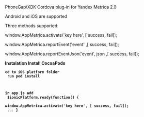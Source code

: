 ﻿PhoneGap\XDK Cordova plug-in for Yandex Metrica 2.0

Android and iOS are supported

Three methods supported:

window.AppMetrica.activate('key here', [ success, fail]);

window.AppMetrica.reportEvent('event' ,[ success, fail]);

window.AppMetrica.reportEventJson('event', json ,[ success, fail]);

<b>Instalation<b>
Install CocoaPods

<code>cd to iOS platform folder<br>
run pod install

in app.js add <br>
$ionicPlatform.ready(function() {<br>
window.AppMetrica.activate('key here', [ success, fail]);<br>
...
}
</code>
